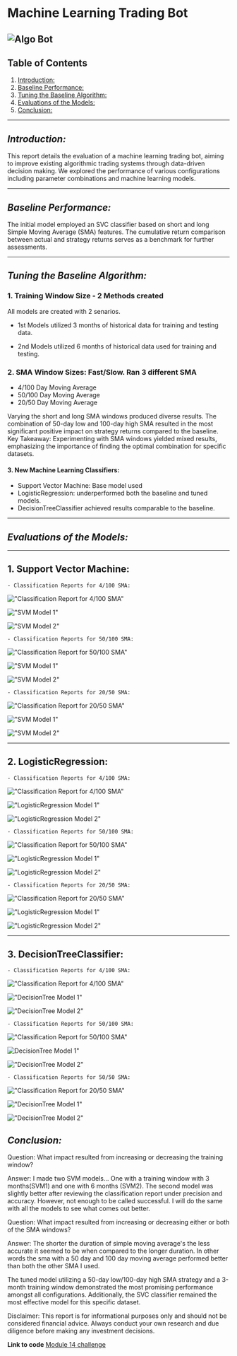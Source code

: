 # **Machine Learning Trading Bot**
![Algo Bot](Images/algobot.jpg)
---
## Table of Contents
1. [Introduction:](Introduction:)
2. [Baseline Performance:](Baseline-Performance:)
3. [Tuning the Baseline Algorithm:](Tuning-the-Baseline-Algorithm:)
4. [Evaluations of the Models:](Evaluations-of-the-Models:)
5. [Conclusion:](Conclusion:)
---
## ***Introduction:***

This report details the evaluation of a machine learning trading bot, aiming to improve existing algorithmic trading systems through data-driven decision making. We explored the performance of various configurations including parameter combinations and machine learning models.

---

## ***Baseline Performance:***

The initial model employed an SVC classifier based on short and long Simple Moving Average (SMA) features. The cumulative return comparison between actual and strategy returns serves as a benchmark for further assessments.

---

## ***Tuning the Baseline Algorithm:***

### 1. Training Window Size - 2 Methods created
All models are created with 2 senarios.

- 1st Models utilized 3 months of historical data for training and testing data. 

- 2nd Models utilized 6 months of historical data used for training and testing.
 
 ### 2. SMA Window Sizes: Fast/Slow. Ran 3 different SMA
   
- 4/100 Day Moving Average
- 50/100 Day Moving Average
- 20/50 Day Moving Average

Varying the short and long SMA windows produced diverse results. The combination of 50-day low and 100-day high SMA resulted in the most significant positive impact on strategy returns compared to the baseline.
Key Takeaway: Experimenting with SMA windows yielded mixed results, emphasizing the importance of finding the optimal combination for specific datasets.

#### 3. New Machine Learning Classifiers:
   - Support Vector Machine: Base model used
   - LogisticRegression: underperformed both the baseline and tuned models.
   - DecisionTreeClassifier achieved results comparable to the baseline.

---

## ***Evaluations of the Models:***

---

## 1. Support Vector Machine:

    - Classification Reports for 4/100 SMA:

!["Classification Report for 4/100 SMA"](Images/SVM-4n100.png)

!["SVM Model 1"](Images/svm_model.png)

!["SVM Model 2"](Images/svm_model2.png)

    - Classification Reports for 50/100 SMA:

!["Classification Report for 50/100 SMA"](Images/svm_model50n100sma.png)

!["SVM Model 1"](Images/2svm_model.png)
 
!["SVM Model 2"](Images/svm_model2_2.png)

    - Classification Reports for 20/50 SMA:

!["Classification Report for 20/50 SMA"](Images/svm_model_20n50sma.png)

!["SVM Model 1"](Images/2svm_model_3.png)
 
!["SVM Model 2"](Images/svm_model2_2_3.png)

---

## 2. LogisticRegression:

    - Classification Reports for 4/100 SMA:

!["Classification Report for 4/100 SMA"](Images/LG-4n100sma.png)

!["LogisticRegression Model 1"](Images/lr_model1.png)

!["LogisticRegression Model 2"](Images/lr_model2.png)

    - Classification Reports for 50/100 SMA:

!["Classification Report for 50/100 SMA"](Images/LG_model50n100sma.png)

!["LogisticRegression Model 1"](Images/lr_model1_2.png)
  
!["LogisticRegression Model 2"](Images/lr_model2_2.png)

    - Classification Reports for 20/50 SMA:

!["Classification Report for 20/50 SMA"](Images/LR_model20n50sma.png)

!["LogisticRegression Model 1"](Images/lr_model1_2_3.png)
 
!["LogisticRegression Model 2"](Images/lr_model2_2_3.png)

---

## 3. DecisionTreeClassifier:

    - Classification Reports for 4/100 SMA:

!["Classification Report for 4/100 SMA"](Images/SVM-4n100.png)

!["DecisionTree Model 1"](Images/tree_model_vs_actual1.png)

!["DecisionTree Model 2"](Images/tree_model_vs_actual2.png)

    - Classification Reports for 50/100 SMA: 
    
!["Classification Report for 50/100 SMA"](Images/decisiontree_model50n100sma.png)

![DecisionTree Model 1"](Images/tree_model_vs_actual1_2.png)

!["DecisionTree Model 2"](Images/tree_model_vs_actual2_2.png)

    - Classification Reports for 50/50 SMA:

!["Classification Report for 20/50 SMA"](Images/decisiontree_model20n50sma.png)

!["DecisionTree Model 1"](Images/tree_model_vs_actual1_2_3.png)

!["DecisionTree Model 2"](Images/tree_model_vs_actual2_2_3.png)

## ***Conclusion:***

Question: What impact resulted from increasing or decreasing the training window?

Answer: I made two SVM models... One with a training window with 3 months(SVM1) and one with 6 months (SVM2). The second model was slightly better after reviewing the classification report under precision and accuracy. However, not enough to be called successful. I will do the same with all the models to see what comes out better.

Question: What impact resulted from increasing or decreasing either or both of the SMA windows?

Answer: The shorter the duration of simple moving average's the less accurate it seemed to be when compared to the longer duration. In other words the sma with a 50 day and 100 day moving average performed better than both the other SMA I used.

The tuned model utilizing a 50-day low/100-day high SMA strategy and a 3-month training window demonstrated the most promising performance amongst all configurations. Additionally, the SVC classifier remained the most effective model for this specific dataset.

Disclaimer: This report is for informational purposes only and should not be considered financial advice. Always conduct your own research and due diligence before making any investment decisions.

**Link to code** [Module 14 challenge](machince_learning_trading_bot.ipynb)
